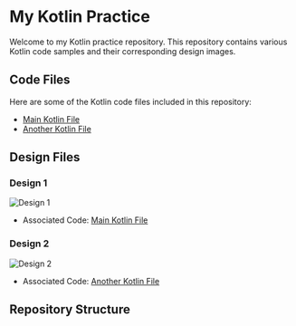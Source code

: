 # My Kotlin Practice

Welcome to my Kotlin practice repository. This repository contains various Kotlin code samples and their corresponding design images.

## Code Files

Here are some of the Kotlin code files included in this repository:

- [Main Kotlin File](./code/main.kt)
- [Another Kotlin File](./code/anotherFile.kt)

## Design Files

### Design 1
![Design 1](./designs/design1.png)
- Associated Code: [Main Kotlin File](./code/main.kt)

### Design 2
![Design 2](./designs/design2.png)
- Associated Code: [Another Kotlin File](./code/anotherFile.kt)

## Repository Structure

